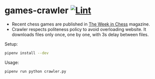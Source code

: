 # games-crawler [![Lint](https://github.com/mdaw323/games-crawler/actions/workflows/lint.yml/badge.svg)](https://github.com/mdaw323/games-crawler/actions/workflows/lint.yml)

* Recent chess games are published in [The Week in Chess](https://theweekinchess.com/twic) magazine.
* Crawler respects politeness policy to avoid overloading website. It downloads files only once, one by one, with 3s delay between files.

Setup:
```bash
pipenv install --dev
```

Usage:
```bash
pipenv run python crawler.py
```
